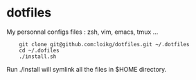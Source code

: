 # dotfiles

My personnal configs files : zsh, vim, emacs, tmux ...

```
	git clone git@github.com:loikg/dotfiles.git ~/.dotfiles
	cd ~/.dofiles
	./install.sh
```

Run ./install will symlink all the files in $HOME directory.
